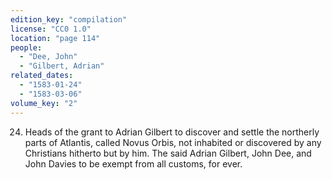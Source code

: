 ```yaml
---
edition_key: "compilation"
license: "CC0 1.0"
location: "page 114"
people:
  - "Dee, John"
  - "Gilbert, Adrian"
related_dates:
  - "1583-01-24"
  - "1583-03-06"
volume_key: "2"
---
```

24. Heads of the grant to Adrian Gilbert to discover and settle
the northerly parts of Atlantis, called Novus Orbis, not inhabited
or discovered by any Christians hitherto but by him. The said
Adrian Gilbert, John Dee, and John Davies to be exempt from all
customs, for ever.
